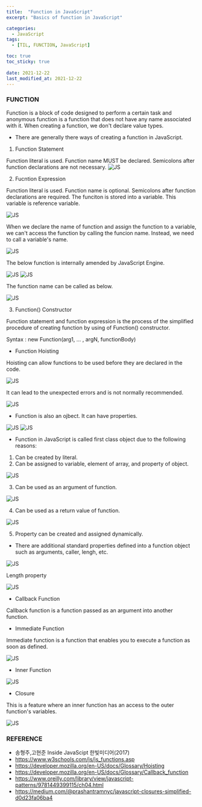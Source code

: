 ```yaml
---
title:  "Function in JavaScript"
excerpt: "Basics of function in JavaScript"

categories:
  - JavaScript
tags:
  - [TIL, FUNCTION, JavaScript]

toc: true
toc_sticky: true
 
date: 2021-12-22
last_modified_at: 2021-12-22
---
```

### FUNCTION
Function is a block of code designed to perform a certain task and anonymous function is a function that does not have any name associated with it. When creating a function, we don't declare value types.

* There are generally there ways of creating a function in JavaScript.

1. Function Statement

Function literal is used.
Function name MUST be declared. 
Semicolons after function declarations are not necessary.
![JS](/img/JavaScript/JS2/2021-12-22-JS2-1.jpg)

2. Fucntion Expression

Function literal is used.
Function name is optional.
Semicolons after function declarations are required.
The funciton is stored into a variable.
This variable is reference variable.

![JS](/img/JavaScript/js2/2021-12-22-JS2-2.jpg)

When we declare the name of function and assign the function to a variable, we can't access the function by calling the funcion name. Instead, we need to call a variable's name.

![JS](/img/JavaScript/js2/2021-12-22-JS2-3.jpg)

The below function is internally amended by JavaScript Engine.

![JS](/img/JavaScript/js2/2021-12-22-JS2-4.jpg)
![JS](/img/JavaScript/js2/2021-12-22-JS2-5.jpg)

The function name can be called as below.

![JS](/img/JavaScript/js2/2021-12-22-JS2-6.jpg)

3. Function() Constructor 

Function statement and function expression is the process of the simplified procedure of creating function by using of Function() constructor.

Syntax :
new Function(arg1, ... , argN, functionBody)

* Function Hoisting

Hoisting can allow functions to be used before they are declared in the code.

![JS](/img/JavaScript/js2/2021-12-22-JS2-7.jpg)

It can lead to the unexpected errors and is not normally recommended.

![JS](/img/JavaScript/js2/2021-12-22-JS2-8.jpg)

* Function is also an ojbect. It can have properties.

![JS](/img/JavaScript/js2/2021-12-22-JS2-9.jpg)
![JS](/img/JavaScript/js2/2021-12-22-JS2-10.jpg)

* Function in JavaScript is called first class object due to the following reasons:

1. Can be created by literal.
2. Can be assigned to variable, element of array, and property of object.

![JS](/img/JavaScript/js2/2021-12-22-JS2-11.jpg)

3. Can be used as an argument of function.

![JS](/img/JavaScript/js2/2021-12-22-JS2-12.jpg)

4. Can be used as a return value of function.

![JS](/img/JavaScript/js2/2021-12-22-JS2-13.jpg)

5. Property can be created and assigned dynamically.

* There are additional standard properties defined into a function object such as arguments, caller, lengh, etc.

![JS](/img/JavaScript/js2/2021-12-22-JS2-14.jpg)

Length property

![JS](/img/JavaScript/js2/2021-12-22-JS2-15.jpg)

* Callback Function

Callback function is a function passed as an argument into another function.

* Immediate Function

Immediate function is a function that enables you to execute a function as soon as defined.

![JS](/img/JavaScript/js2/2021-12-22-JS2-16.jpg)

* Inner Function

![JS](/img/JavaScript/js2/2021-12-22-JS2-17.jpg)

* Closure

This is a feature where an inner function has an access to the outer function's variables.

![JS](/img/JavaScript/js2/2021-12-22-JS2-18.jpg)


### REFERENCE 
* 송형주,고현준 Inside JavaScipt 한빛미디어(2017)
* https://www.w3schools.com/js/js_functions.asp
* https://developer.mozilla.org/en-US/docs/Glossary/Hoisting
* https://developer.mozilla.org/en-US/docs/Glossary/Callback_function
* https://www.oreilly.com/library/view/javascript-patterns/9781449399115/ch04.html
* https://medium.com/@prashantramnyc/javascript-closures-simplified-d0d23fa06ba4





